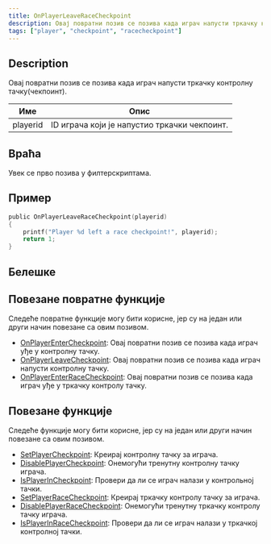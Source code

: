 ```yaml
---
title: OnPlayerLeaveRaceCheckpoint
description: Овај повратни позив се позива када играч напусти тркачку контролну тачку.
tags: ["player", "checkpoint", "racecheckpoint"]
---
```


## Description

Овај повратни позив се позива када играч напусти тркачку контролну тачку(чекпоинт).

| Име      | Опис                                                |
| -------- | --------------------------------------------------- |
| playerid | ID играча који је напустио тркачки чекпоинт.        |

## Враћа

Увек се прво позива у филтерскриптама.

## Пример

```c
public OnPlayerLeaveRaceCheckpoint(playerid)
{
    printf("Player %d left a race checkpoint!", playerid);
    return 1;
}
```

## Белешке

<TipNPCCallbacks />

## Повезане повратне функције

Следеће повратне функције могу бити корисне, јер су на један или други начин повезане са овим позивом.

- [OnPlayerEnterCheckpoint](OnPlayerEnterCheckpoint): Овај повратни позив се позива када играч уђе у контролну тачку.
- [OnPlayerLeaveCheckpoint](OnPlayerLeaveCheckpoint): Овај повратни позив се позива када играч напусти контролну тачку.
- [OnPlayerEnterRaceCheckpoint](OnPlayerEnterRaceCheckpoint): Овај повратни позив се позива када играч уђе у тркачку контролу тачку. 

## Повезане функције

Следеће функције могу бити корисне, јер су на један или други начин повезане са овим позивом.

- [SetPlayerCheckpoint](../functions/SetPlayerCheckpoint): Креирај контролну тачку за играча.
- [DisablePlayerCheckpoint](../functions/DisablePlayerCheckpoint): Онемогући тренутну контролну тачку играча.
- [IsPlayerInCheckpoint](../functions/IsPlayerInCheckpoint): Провери да ли се играч налази у контрольној тачки.
- [SetPlayerRaceCheckpoint](../functions/SetPlayerRaceCheckpoint): Креирај тркачку контролу тачку за играча.
- [DisablePlayerRaceCheckpoint](../functions/DisablePlayerRaceCheckpoint): Онемогући тренутну тркачку контролу тачку играча.
- [IsPlayerInRaceCheckpoint](../functions/IsPlayerInRaceCheckpoint): Провери да ли се играч налази у тркачкој контролној тачки.